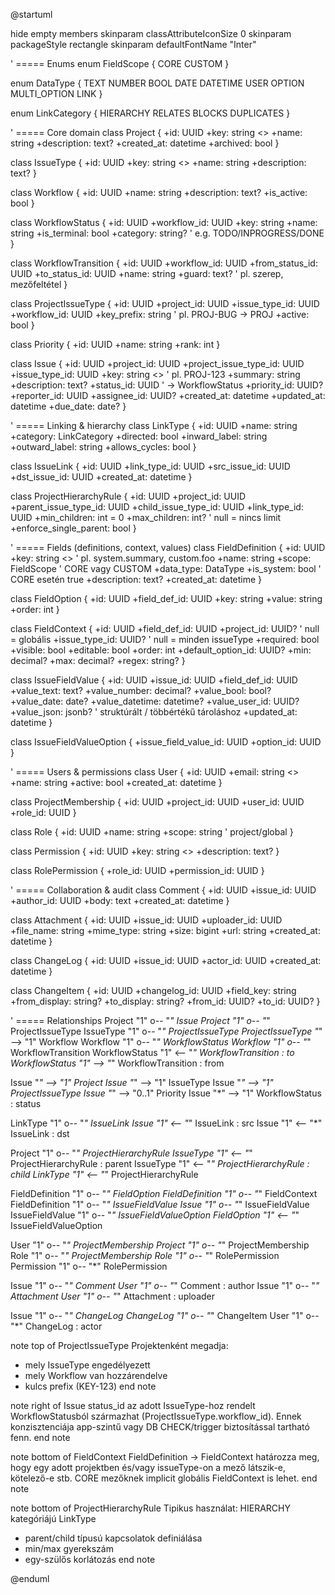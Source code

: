 @startuml

hide empty members
skinparam classAttributeIconSize 0
skinparam packageStyle rectangle
skinparam defaultFontName "Inter"

' ===== Enums
enum FieldScope {
CORE
CUSTOM
}

enum DataType {
TEXT
NUMBER
BOOL
DATE
DATETIME
USER
OPTION
MULTI_OPTION
LINK
}

enum LinkCategory {
HIERARCHY
RELATES
BLOCKS
DUPLICATES
}

' ===== Core domain
class Project {
+id: UUID
+key: string <<unique>>
+name: string
+description: text?
+created_at: datetime
+archived: bool
}

class IssueType {
+id: UUID
+key: string <<unique>>
+name: string
+description: text?
}

class Workflow {
+id: UUID
+name: string
+description: text?
+is_active: bool
}

class WorkflowStatus {
+id: UUID
+workflow_id: UUID
+key: string
+name: string
+is_terminal: bool
+category: string?  ' e.g. TODO/INPROGRESS/DONE
}

class WorkflowTransition {
+id: UUID
+workflow_id: UUID
+from_status_id: UUID
+to_status_id: UUID
+name: string
+guard: text?       ' pl. szerep, mezőfeltétel
}

class ProjectIssueType {
+id: UUID
+project_id: UUID
+issue_type_id: UUID
+workflow_id: UUID
+key_prefix: string  ' pl. PROJ-BUG -> PROJ
+active: bool
}

class Priority {
+id: UUID
+name: string
+rank: int
}

class Issue {
+id: UUID
+project_id: UUID
+project_issue_type_id: UUID
+issue_type_id: UUID
+key: string <<unique>>  ' pl. PROJ-123
+summary: string
+description: text?
+status_id: UUID        ' -> WorkflowStatus
+priority_id: UUID?
+reporter_id: UUID
+assignee_id: UUID?
+created_at: datetime
+updated_at: datetime
+due_date: date?
}

' ===== Linking & hierarchy
class LinkType {
+id: UUID
+name: string
+category: LinkCategory
+directed: bool
+inward_label: string
+outward_label: string
+allows_cycles: bool
}

class IssueLink {
+id: UUID
+link_type_id: UUID
+src_issue_id: UUID
+dst_issue_id: UUID
+created_at: datetime
}

class ProjectHierarchyRule {
+id: UUID
+project_id: UUID
+parent_issue_type_id: UUID
+child_issue_type_id: UUID
+link_type_id: UUID
+min_children: int = 0
+max_children: int?   ' null = nincs limit
+enforce_single_parent: bool
}

' ===== Fields (definitions, context, values)
class FieldDefinition {
+id: UUID
+key: string <<unique>>   ' pl. system.summary, custom.foo
+name: string
+scope: FieldScope        ' CORE vagy CUSTOM
+data_type: DataType
+is_system: bool          ' CORE esetén true
+description: text?
+created_at: datetime
}

class FieldOption {
+id: UUID
+field_def_id: UUID
+key: string
+value: string
+order: int
}

class FieldContext {
+id: UUID
+field_def_id: UUID
+project_id: UUID?       ' null = globális
+issue_type_id: UUID?    ' null = minden issueType
+required: bool
+visible: bool
+editable: bool
+order: int
+default_option_id: UUID?
+min: decimal?
+max: decimal?
+regex: string?
}

class IssueFieldValue {
+id: UUID
+issue_id: UUID
+field_def_id: UUID
+value_text: text?
+value_number: decimal?
+value_bool: bool?
+value_date: date?
+value_datetime: datetime?
+value_user_id: UUID?
+value_json: jsonb?      ' struktúrált / többértékű tároláshoz
+updated_at: datetime
}

class IssueFieldValueOption {
+issue_field_value_id: UUID
+option_id: UUID
}

' ===== Users & permissions
class User {
+id: UUID
+email: string <<unique>>
+name: string
+active: bool
+created_at: datetime
}

class ProjectMembership {
+id: UUID
+project_id: UUID
+user_id: UUID
+role_id: UUID
}

class Role {
+id: UUID
+name: string
+scope: string  ' project/global
}

class Permission {
+id: UUID
+key: string <<unique>>
+description: text?
}

class RolePermission {
+role_id: UUID
+permission_id: UUID
}

' ===== Collaboration & audit
class Comment {
+id: UUID
+issue_id: UUID
+author_id: UUID
+body: text
+created_at: datetime
}

class Attachment {
+id: UUID
+issue_id: UUID
+uploader_id: UUID
+file_name: string
+mime_type: string
+size: bigint
+url: string
+created_at: datetime
}


class ChangeLog {
+id: UUID
+issue_id: UUID
+actor_id: UUID
+created_at: datetime
}

class ChangeItem {
+id: UUID
+changelog_id: UUID
+field_key: string
+from_display: string?
+to_display: string?
+from_id: UUID?
+to_id: UUID?
}

' ===== Relationships
Project "1" o-- "*" Issue
Project "1" o-- "*" ProjectIssueType
IssueType "1" o-- "*" ProjectIssueType
ProjectIssueType "*" --> "1" Workflow
Workflow "1" o-- "*" WorkflowStatus
Workflow "1" o-- "*" WorkflowTransition
WorkflowStatus "1" <-- "*" WorkflowTransition : to
WorkflowStatus "1" --> "*" WorkflowTransition : from

Issue "*" --> "1" Project
Issue "*" --> "1" IssueType
Issue "*" --> "1" ProjectIssueType
Issue "*" --> "0..1" Priority
Issue "*" --> "1" WorkflowStatus : status

LinkType "1" o-- "*" IssueLink
Issue "1" <-- "*" IssueLink : src
Issue "1" <-- "*" IssueLink : dst

Project "1" o-- "*" ProjectHierarchyRule
IssueType "1" <-- "*" ProjectHierarchyRule : parent
IssueType "1" <-- "*" ProjectHierarchyRule : child
LinkType "1" <-- "*" ProjectHierarchyRule

FieldDefinition "1" o-- "*" FieldOption
FieldDefinition "1" o-- "*" FieldContext
FieldDefinition "1" o-- "*" IssueFieldValue
Issue "1" o-- "*" IssueFieldValue
IssueFieldValue "1" o-- "*" IssueFieldValueOption
FieldOption "1" <-- "*" IssueFieldValueOption

User "1" o-- "*" ProjectMembership
Project "1" o-- "*" ProjectMembership
Role "1" o-- "*" ProjectMembership
Role "1" o-- "*" RolePermission
Permission "1" o-- "*" RolePermission

Issue "1" o-- "*" Comment
User "1" o-- "*" Comment : author
Issue "1" o-- "*" Attachment
User "1" o-- "*" Attachment : uploader

Issue "1" o-- "*" ChangeLog
ChangeLog "1" o-- "*" ChangeItem
User "1" o-- "*" ChangeLog : actor


note top of ProjectIssueType
Projektenként megadja:
- mely IssueType engedélyezett
- mely Workflow van hozzárendelve
- kulcs prefix (KEY-123)
  end note

note right of Issue
status_id az adott IssueType-hoz rendelt WorkflowStatusból
származhat (ProjectIssueType.workflow_id).
Ennek konzisztenciája app-szintű vagy
DB CHECK/trigger biztosítással tartható fenn.
end note

note bottom of FieldContext
FieldDefinition -> FieldContext
határozza meg, hogy egy adott projektben és/vagy
issueType-on a mező látszik-e, kötelező-e stb.
CORE mezőknek implicit globális FieldContext is lehet.
end note

note bottom of ProjectHierarchyRule
Tipikus használat: HIERARCHY kategóriájú LinkType
- parent/child típusú kapcsolatok definiálása
- min/max gyerekszám
- egy-szülős korlátozás
  end note

@enduml
